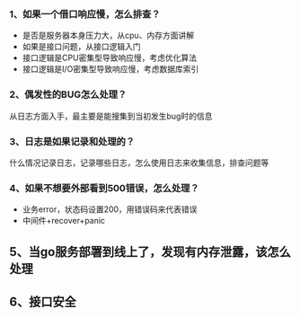 ### 1、如果一个借口响应慢，怎么排查？
- 是否是服务器本身压力大，从cpu、内存方面讲解
- 如果是接口问题，从接口逻辑入门
- 接口逻辑是CPU密集型导致响应慢，考虑优化算法
- 接口逻辑是I/O密集型导致响应慢，考虑数据库索引

### 2、偶发性的BUG怎么处理？
从日志方面入手，最主要是能搜集到当初发生bug时的信息

### 3、日志是如果记录和处理的？
什么情况记录日志，记录哪些日志，怎么使用日志来收集信息，排查问题等

### 4、如果不想要外部看到500错误，怎么处理？
- 业务error，状态码设置200，用错误码来代表错误
- 中间件+recover+panic

## 5、当go服务部署到线上了，发现有内存泄露，该怎么处理


## 6、接口安全

[](https://mp.weixin.qq.com/s/bds6KFkZG9KEMgmQrV9x_Q)
